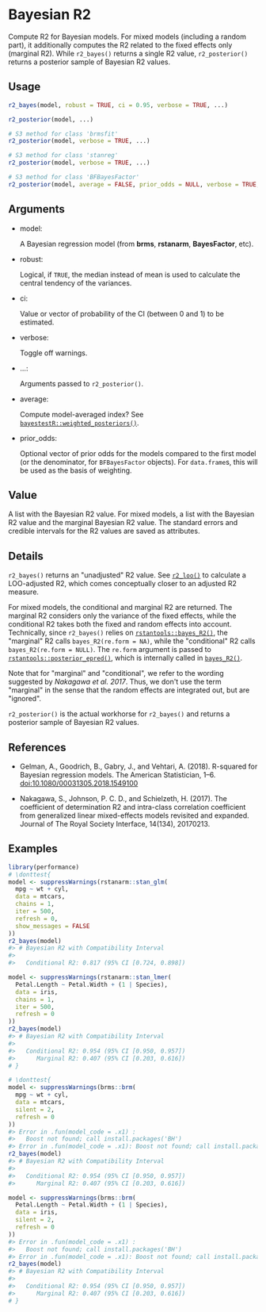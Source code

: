 # Bayesian R2

Compute R2 for Bayesian models. For mixed models (including a random
part), it additionally computes the R2 related to the fixed effects only
(marginal R2). While `r2_bayes()` returns a single R2 value,
`r2_posterior()` returns a posterior sample of Bayesian R2 values.

## Usage

``` r
r2_bayes(model, robust = TRUE, ci = 0.95, verbose = TRUE, ...)

r2_posterior(model, ...)

# S3 method for class 'brmsfit'
r2_posterior(model, verbose = TRUE, ...)

# S3 method for class 'stanreg'
r2_posterior(model, verbose = TRUE, ...)

# S3 method for class 'BFBayesFactor'
r2_posterior(model, average = FALSE, prior_odds = NULL, verbose = TRUE, ...)
```

## Arguments

- model:

  A Bayesian regression model (from **brms**, **rstanarm**,
  **BayesFactor**, etc).

- robust:

  Logical, if `TRUE`, the median instead of mean is used to calculate
  the central tendency of the variances.

- ci:

  Value or vector of probability of the CI (between 0 and 1) to be
  estimated.

- verbose:

  Toggle off warnings.

- ...:

  Arguments passed to `r2_posterior()`.

- average:

  Compute model-averaged index? See
  [`bayestestR::weighted_posteriors()`](https://easystats.github.io/bayestestR/reference/weighted_posteriors.html).

- prior_odds:

  Optional vector of prior odds for the models compared to the first
  model (or the denominator, for `BFBayesFactor` objects). For
  `data.frame`s, this will be used as the basis of weighting.

## Value

A list with the Bayesian R2 value. For mixed models, a list with the
Bayesian R2 value and the marginal Bayesian R2 value. The standard
errors and credible intervals for the R2 values are saved as attributes.

## Details

`r2_bayes()` returns an "unadjusted" R2 value. See
[`r2_loo()`](https://easystats.github.io/performance/reference/r2_loo.md)
to calculate a LOO-adjusted R2, which comes conceptually closer to an
adjusted R2 measure.

For mixed models, the conditional and marginal R2 are returned. The
marginal R2 considers only the variance of the fixed effects, while the
conditional R2 takes both the fixed and random effects into account.
Technically, since `r2_bayes()` relies on
[`rstantools::bayes_R2()`](https://mc-stan.org/rstantools/reference/bayes_R2.html),
the "marginal" R2 calls `bayes_R2(re.form = NA)`, while the
"conditional" R2 calls `bayes_R2(re.form = NULL)`. The `re.form`
argument is passed to
[`rstantools::posterior_epred()`](https://mc-stan.org/rstantools/reference/posterior_epred.html),
which is internally called in
[`bayes_R2()`](https://mc-stan.org/rstantools/reference/bayes_R2.html).

Note that for "marginal" and "conditional", we refer to the wording
suggested by *Nakagawa et al. 2017*. Thus, we don't use the term
"marginal" in the sense that the random effects are integrated out, but
are "ignored".

`r2_posterior()` is the actual workhorse for `r2_bayes()` and returns a
posterior sample of Bayesian R2 values.

## References

- Gelman, A., Goodrich, B., Gabry, J., and Vehtari, A. (2018). R-squared
  for Bayesian regression models. The American Statistician, 1–6.
  [doi:10.1080/00031305.2018.1549100](https://doi.org/10.1080/00031305.2018.1549100)

- Nakagawa, S., Johnson, P. C. D., and Schielzeth, H. (2017). The
  coefficient of determination R2 and intra-class correlation
  coefficient from generalized linear mixed-effects models revisited and
  expanded. Journal of The Royal Society Interface, 14(134), 20170213.

## Examples

``` r
library(performance)
# \donttest{
model <- suppressWarnings(rstanarm::stan_glm(
  mpg ~ wt + cyl,
  data = mtcars,
  chains = 1,
  iter = 500,
  refresh = 0,
  show_messages = FALSE
))
r2_bayes(model)
#> # Bayesian R2 with Compatibility Interval
#> 
#>   Conditional R2: 0.817 (95% CI [0.724, 0.898])

model <- suppressWarnings(rstanarm::stan_lmer(
  Petal.Length ~ Petal.Width + (1 | Species),
  data = iris,
  chains = 1,
  iter = 500,
  refresh = 0
))
r2_bayes(model)
#> # Bayesian R2 with Compatibility Interval
#> 
#>   Conditional R2: 0.954 (95% CI [0.950, 0.957])
#>      Marginal R2: 0.407 (95% CI [0.203, 0.616])
# }

# \donttest{
model <- suppressWarnings(brms::brm(
  mpg ~ wt + cyl,
  data = mtcars,
  silent = 2,
  refresh = 0
))
#> Error in .fun(model_code = .x1) : 
#>   Boost not found; call install.packages('BH')
#> Error in .fun(model_code = .x1): Boost not found; call install.packages('BH')
r2_bayes(model)
#> # Bayesian R2 with Compatibility Interval
#> 
#>   Conditional R2: 0.954 (95% CI [0.950, 0.957])
#>      Marginal R2: 0.407 (95% CI [0.203, 0.616])

model <- suppressWarnings(brms::brm(
  Petal.Length ~ Petal.Width + (1 | Species),
  data = iris,
  silent = 2,
  refresh = 0
))
#> Error in .fun(model_code = .x1) : 
#>   Boost not found; call install.packages('BH')
#> Error in .fun(model_code = .x1): Boost not found; call install.packages('BH')
r2_bayes(model)
#> # Bayesian R2 with Compatibility Interval
#> 
#>   Conditional R2: 0.954 (95% CI [0.950, 0.957])
#>      Marginal R2: 0.407 (95% CI [0.203, 0.616])
# }
```
